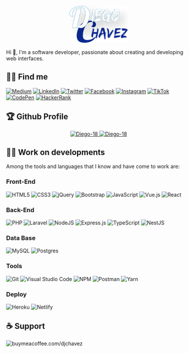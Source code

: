 <p align="center">
    <img src="img/logos/DC.jpg" with="100" height="100">
</p> 
Hi 👋, I'm a software developer, passionate about creating and developing web interfaces.
    
## 🕵🏻 Find me

[![Medium](https://img.shields.io/badge/Medium-12100E?style=for-the-badge&logo=medium&logoColor=white)](https://diegochavez-dc.medium.com)
[![LinkedIn](https://img.shields.io/badge/linkedin-%230077B5.svg?style=for-the-badge&logo=linkedin&logoColor=white)](https://www.linkedin.com/in/diego-jose-chavez-chirinos-9a7034a6/)
[![Twitter](https://img.shields.io/badge/djchvz18-%231DA1F2.svg?style=for-the-badge&logo=Twitter&logoColor=white)](https://twitter.com/djchvz18)
[![Facebook](https://img.shields.io/badge/Facebook-%231877F2.svg?style=for-the-badge&logo=Facebook&logoColor=white)](https://www.facebook.com/d.j.c.c.20)
[![Instagram](https://img.shields.io/badge/diego.chavez.dc-%23E4405F.svg?style=for-the-badge&logo=Instagram&logoColor=white)](https://www.instagram.com/diego.chavez.dc) 
[![TikTok](https://img.shields.io/badge/diegochavez8104-%23000000.svg?style=for-the-badge&logo=TikTok&logoColor=white)](https://www.tiktok.com/@diegochavez8104)
[![CodePen](https://img.shields.io/badge/Codepen-000000?style=for-the-badge&logo=codepen&logoColor=white)](https://codepen.io/diego-18)
[![HackerRank](https://img.shields.io/badge/-Hackerrank-2EC866?style=for-the-badge&logo=HackerRank&logoColor=white)](https://www.hackerrank.com/ingdiegochavez18)
    
## 🏆 Github Profile 
<p align="center">
    <a href="https://github.com/ryo-ma/github-profile-trophy">
        <img src="https://github-profile-trophy.vercel.app/?username=Diego-18" alt="Diego-18" />
        <img src="https://github-readme-stats.vercel.app/api/top-langs?username=Diego-18&show_icons=true&locale=en&layout=compact" alt="Diego-18" />
    </a>
</p>
    
## 👨‍💻 Work on developments

Among the tools and languages that I know and have come to work are:

### Front-End  

![HTML5](https://img.shields.io/badge/html5-%23E34F26.svg?style=for-the-badge&logo=html5&logoColor=white)
![CSS3](https://img.shields.io/badge/css3-%231572B6.svg?style=for-the-badge&logo=css3&logoColor=white)
![jQuery](https://img.shields.io/badge/jquery-%230769AD.svg?style=for-the-badge&logo=jquery&logoColor=white)
![Bootstrap](https://img.shields.io/badge/bootstrap-%23563D7C.svg?style=for-the-badge&logo=bootstrap&logoColor=white)
![JavaScript](https://img.shields.io/badge/javascript-%23323330.svg?style=for-the-badge&logo=javascript&logoColor=%23F7DF1E)
![Vue.js](https://img.shields.io/badge/vuejs-%2335495e.svg?style=for-the-badge&logo=vuedotjs&logoColor=%234FC08D)
![React](https://img.shields.io/badge/react-%2320232a.svg?style=for-the-badge&logo=react&logoColor=%2361DAFB)

### Back-End

![PHP](https://img.shields.io/badge/php-%23777BB4.svg?style=for-the-badge&logo=php&logoColor=white)
![Laravel](https://img.shields.io/badge/laravel-%23FF2D20.svg?style=for-the-badge&logo=laravel&logoColor=white)
![NodeJS](https://img.shields.io/badge/node.js-6DA55F?style=for-the-badge&logo=node.js&logoColor=white)
![Express.js](https://img.shields.io/badge/express.js-%23404d59.svg?style=for-the-badge&logo=express&logoColor=%2361DAFB)
![TypeScript](https://img.shields.io/badge/typescript-%23007ACC.svg?style=for-the-badge&logo=typescript&logoColor=white)
![NestJS](https://img.shields.io/badge/nestjs-%23E0234E.svg?style=for-the-badge&logo=nestjs&logoColor=white)

### Data Base

![MySQL](https://img.shields.io/badge/mysql-%2300f.svg?style=for-the-badge&logo=mysql&logoColor=white)
![Postgres](https://img.shields.io/badge/postgres-%23316192.svg?style=for-the-badge&logo=postgresql&logoColor=white)

### Tools

![Git](https://img.shields.io/badge/git-%23F05033.svg?style=for-the-badge&logo=git&logoColor=white)
![Visual Studio Code](https://img.shields.io/badge/Visual%20Studio%20Code-0078d7.svg?style=for-the-badge&logo=visual-studio-code&logoColor=white)
![NPM](https://img.shields.io/badge/NPM-%23000000.svg?style=for-the-badge&logo=npm&logoColor=white)
![Postman](https://img.shields.io/badge/Postman-FF6C37?style=for-the-badge&logo=postman&logoColor=white)
![Yarn](https://img.shields.io/badge/yarn-%232C8EBB.svg?style=for-the-badge&logo=yarn&logoColor=white)

### Deploy

![Heroku](https://img.shields.io/badge/heroku-%23430098.svg?style=for-the-badge&logo=heroku&logoColor=white)
![Netlify](https://img.shields.io/badge/netlify-%23000000.svg?style=for-the-badge&logo=netlify&logoColor=#00C7B7)


## ☕ Support
 <a href="https://www.buymeacoffee.com/djchavez"> 
    <img align="left" src="https://cdn.buymeacoffee.com/buttons/v2/default-yellow.png" height="50" width="210" alt="buymeacoffee.com/djchavez " />
 </a>

